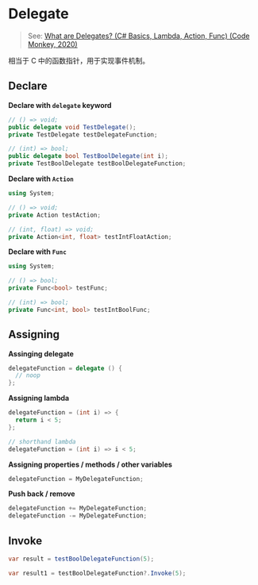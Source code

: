 # Delegate

> See: [What are Delegates? (C# Basics, Lambda, Action, Func) (Code Monkey, 2020)](https://www.youtube.com/watch?v=3ZfwqWl-YI0)

相当于 C 中的函数指针，用于实现事件机制。

## Declare

__Declare with `delegate` keyword__

```csharp
// () => void;
public delegate void TestDelegate();
private TestDelegate testDelegateFunction;

// (int) => bool;
public delegate bool TestBoolDelegate(int i);
private TestBoolDelegate testBoolDelegateFunction;
```

__Declare with `Action`__

```csharp
using System;

// () => void;
private Action testAction;

// (int, float) => void;
private Action<int, float> testIntFloatAction;
```

__Declare with `Func`__

```csharp
using System;

// () => bool;
private Func<bool> testFunc;

// (int) => bool;
private Func<int, bool> testIntBoolFunc;
```

## Assigning

__Assinging delegate__

```csharp
delegateFunction = delegate () {
  // noop
};
```

__Assigning lambda__

```csharp
delegateFunction = (int i) => {
  return i < 5;
};

// shorthand lambda
delegateFunction = (int i) => i < 5;
```

__Assigning properties / methods / other variables__

```csharp
delegateFunction = MyDelegateFunction;
```

__Push back / remove__

```csharp
delegateFunction += MyDelegateFunction;
delegateFunction -= MyDelegateFunction;
```

## Invoke

```csharp
var result = testBoolDelegateFunction(5);

var result1 = testBoolDelegateFunction?.Invoke(5);
```
